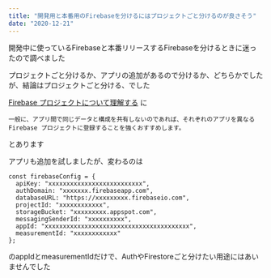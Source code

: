 ```yaml
---
title: "開発用と本番用のFirebaseを分けるにはプロジェクトごと分けるのが良さそう"
date: "2020-12-21"
---
```


開発中に使っているFirebaseと本番リリースするFirebaseを分けるときに迷ったので調べました

プロジェクトごと分けるか、アプリの追加があるので分けるか、どちらかでしたが、結論はプロジェクトごと分ける、でした

[Firebase プロジェクトについて理解する](https://firebase.google.com/docs/projects/learn-more?hl=ja#best-practices)
に

```
一般に、アプリ間で同じデータと構成を共有しないのであれば、それぞれのアプリを異なる Firebase プロジェクトに登録することを強くおすすめします。
```

とあります  

アプリも追加を試しましたが、変わるのは

```
const firebaseConfig = {
  apiKey: "xxxxxxxxxxxxxxxxxxxxxxxxxx",
  authDomain: "xxxxxxx.firebaseapp.com",
  databaseURL: "https://xxxxxxxxx.firebaseio.com",
  projectId: "xxxxxxxxxxxx",
  storageBucket: "xxxxxxxxx.appspot.com",
  messagingSenderId: "xxxxxxxxxx",
  appId: "xxxxxxxxxxxxxxxxxxxxxxxxxxxxxxxxxxxxxxxx",
  measurementId: "xxxxxxxxxxxx"
};
```

のappIdとmeasurementIdだけで、AuthやFirestoreごと分けたい用途にはあいませんでした